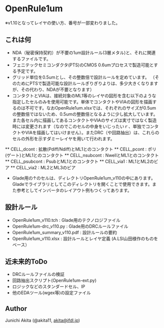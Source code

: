 OpenRule1um
=====

※v1.10となってレイヤの使い方、番号が一部変わりました。

## これは何

* NDA（秘密保持契約）が不要の1um設計ルール(3層メタル)と、それに関連するファイルです。
* フェニテックセミコンダクタ(PTS)のCMOS 0.6umプロセスで製造可能とする予定です。
* グリッド単位を0.5umとし、その整数倍で設計ルールを定めています。
（そのためにPTSで製造可能な設計ルールぎりぎりよりは、多少大きくなりますが、その代わり、NDAが不要となります）
* コンタクトとVIAは、接続対象のML1等のレイヤの図形を含む以下のような指定したセルのみを使用可能です。単体でコンタクトやVIAの図形を描画するのは不可です。なおOpenRule1um.xlsxでは、それぞれのサイズが0.5umの整数倍ではないため、0.5umの整数倍となるように少し拡大しています。また各セル内に描画してあるコンタクトやVIAのサイズは実寸ではなく製造時には変更されます（なのでこのセルの中身をいじったいｒ、単独でコンタクトやVIAを描画してはいけません）。またDRC（や回路抽出）は、これらのセルの外形を示すダミーレイヤを用いて行われます。

** CELL_dcont : 拡散(Pdiff/Ndiff)とML1とのコンタクト
** CELL_pcont : ポリ(ゲート)とML1とのコンタクト
** CELL_nsubcont : NwellとML1とのコンタクト
** CELL_psubcont : PsubとML1とのコンタクト
** CELL_via1 : ML1とML2のビア
** CELL_via2 : ML2とML3のビア

* Glade用の↑のセルは、ディレクトリOpenRule1um_v110の中にあります。Gladeでライブラリとしてこのディレクトリを開くことで使用できます。また参考としてインバータのレイアウト例もつくってあります。

## 設計ルール

* OpenRule1um_v110.tch : Glade用のテクノロジファイル
* OpenRule1um-drc_v110.py : Glade用のDRCルールファイル
* OpenRule1um_summary_v110.pdf : 設計ルールの要約
* OpenRule1um_v110.xlsx : 設計ルールとレイヤ定義 (A.LSI山田様作のものをベース）

## 近未来的ToDo

* DRCルールファイルの検証
* 回路抽出スクリプト(OpenRule1um-ext.py)
* ロジックなどのスタンダードセル、IP
* 他のEDAツール(wgex等)の設定ファイル

## Author

Junichi Akita (@akita11, akita@ifdl.jp)
